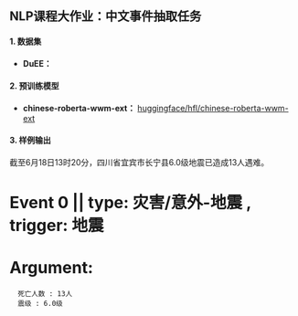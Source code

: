 ## NLP课程大作业：中文事件抽取任务

#### 1. 数据集

- **DuEE：** 

#### 2. 预训练模型

- **chinese-roberta-wwm-ext：** [huggingface/hfl/chinese-roberta-wwm-ext](https://huggingface.co/hfl/chinese-roberta-wwm-ext)


#### 3. 样例输出

截至6月18日13时20分，四川省宜宾市长宁县6.0级地震已造成13人遇难。
# Event 0 || type: 灾害/意外-地震 , trigger: 地震
#   Argument:
      死亡人数 : 13人
      震级 : 6.0级